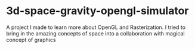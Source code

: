 # 3d-space-gravity-opengl-simulator
A project I made to learn more about OpenGL and Rasterization. I tried to bring in the amazing concepts of space into a collaboration with magical concept of graphics
